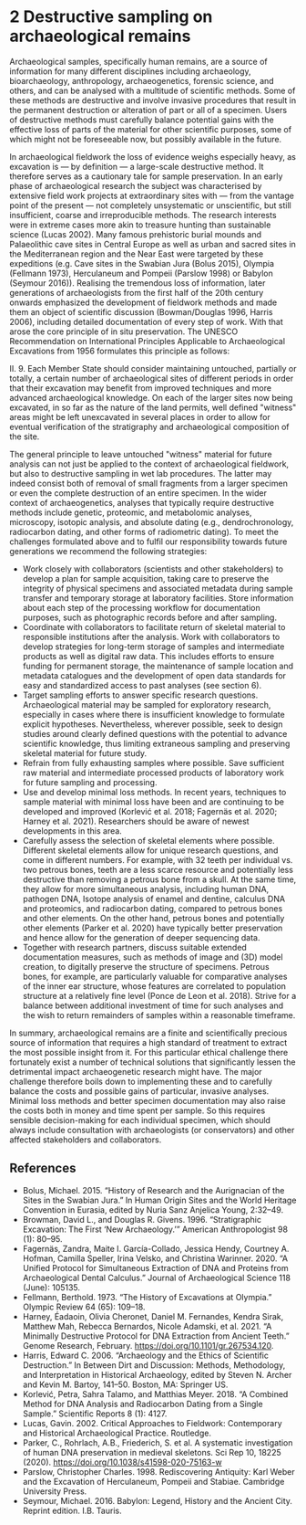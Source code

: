 # 2 Destructive sampling on archaeological remains

Archaeological samples, specifically human remains, are a source of information for many different disciplines including archaeology, bioarchaeology, anthropology, archaeogenetics, forensic science, and others, and can be analysed with a multitude of scientific methods. Some of these methods are destructive and involve invasive procedures that result in the permanent destruction or alteration of part or all of a specimen. Users of destructive methods must carefully balance potential gains with the effective loss of parts of the material for other scientific purposes, some of which might not be foreseeable now, but possibly available in the future. 

In archaeological fieldwork the loss of evidence weighs especially heavy, as excavation is — by definition — a large-scale destructive method. It therefore serves as a cautionary tale for sample preservation. In an early phase of archaeological research the subject was characterised by extensive field work projects at extraordinary sites with — from the vantage point of the present — not completely unsystematic or unscientific, but still insufficient, coarse and irreproducible methods. The research interests were in extreme cases more akin to treasure hunting than sustainable science (Lucas 2002). Many famous prehistoric burial mounds and Palaeolithic cave sites in Central Europe as well as urban and sacred sites in the Mediterranean region and the Near East were targeted by these expeditions (e.g. Cave sites in the Swabian Jura (Bolus 2015), Olympia (Fellmann 1973), Herculaneum and Pompeii (Parslow 1998) or Babylon (Seymour 2016)). Realising the tremendous loss of information, later generations of archaeologists from the first half of the 20th century onwards emphasized the development of fieldwork methods and made them an object of scientific discussion (Bowman/Douglas 1996, Harris 2006), including detailed documentation of every step of work. With that arose the core principle of in situ preservation. The UNESCO Recommendation on International Principles Applicable to Archaeological Excavations from 1956 formulates this principle as follows:

II. 9. Each Member State should consider maintaining untouched, partially or totally, a certain number of archaeological sites of different periods in order that their excavation may benefit from improved techniques and more advanced archaeological knowledge. On each of the larger sites now being excavated, in so far as the nature of the land permits, well defined "witness" areas might be left unexcavated in several places in order to allow for eventual verification of the stratigraphy and archaeological composition of the site.

The general principle to leave untouched "witness" material for future analysis can not just be applied to the context of archaeological fieldwork, but also to destructive sampling in wet lab procedures. The latter may indeed consist both of removal of small fragments from a larger specimen or even the complete destruction of an entire specimen. In the wider context of archaeogenetics, analyses that typically require destructive methods include genetic, proteomic, and metabolomic analyses, microscopy, isotopic analysis, and absolute dating (e.g., dendrochronology, radiocarbon dating, and other forms of radiometric dating). To meet the challenges formulated above and to fulfil our responsibility towards future generations we recommend the following strategies:

*	Work closely with collaborators (scientists and other stakeholders) to develop a plan for sample acquisition, taking care to preserve the integrity of physical specimens and associated metadata during sample transfer and temporary storage at laboratory facilities. Store information about each step of the processing workflow for documentation purposes, such as photographic records before and after sampling.
*	Coordinate with collaborators to facilitate return of skeletal material to responsible institutions after the analysis. Work with collaborators to develop strategies for long-term storage of samples and intermediate products as well as digital raw data. This includes efforts to ensure funding for permanent storage, the maintenance of sample location and metadata catalogues and the development of open data standards for easy and standardized access to past analyses (see section 6).
*	Target sampling efforts to answer specific research questions. Archaeological material may be sampled for exploratory research, especially in cases where there is insufficient knowledge to formulate explicit hypotheses. Nevertheless, wherever possible, seek to design studies around clearly defined questions with the potential to advance scientific knowledge, thus limiting extraneous sampling and preserving skeletal material for future study.
*	Refrain from fully exhausting samples where possible. Save sufficient raw material and intermediate processed products of laboratory work for future sampling and processing.
*	Use and develop minimal loss methods. In recent years, techniques to sample material with minimal loss have been and are continuing to be developed and improved (Korlević et al. 2018; Fagernäs et al. 2020; Harney et al. 2021). Researchers should be aware of newest developments in this area. 
*	Carefully assess the selection of skeletal elements where possible. Different skeletal elements allow for unique research questions, and come in different numbers. For example, with 32 teeth per individual vs. two petrous bones, teeth are a less scarce resource and potentially less destructive than removing a petrous bone from a skull. At the same time, they allow for more simultaneous analysis, including human DNA, pathogen DNA, Isotope analysis of enamel and dentine, calculus DNA and proteomics, and radiocarbon dating, compared to petrous bones and other elements. On the other hand, petrous bones and potentially other elements (Parker et al. 2020) have typically better preservation and hence allow for the generation of deeper sequencing data.
*	Together with research partners, discuss suitable extended documentation measures, such as methods of image and (3D) model creation, to digitally preserve the structure of specimens. Petrous bones, for example, are particularly valuable for comparative analyses of the inner ear structure, whose features are correlated to population structure at a relatively fine level (Ponce de Leon et al. 2018). Strive for a balance between additional investment of time for such analyses and the wish to return remainders of samples within a reasonable timeframe.

In summary, archaeological remains are a finite and scientifically precious source of information that requires a high standard of treatment to extract the most possible insight from it. For this particular ethical challenge there fortunately exist a number of technical solutions that significantly lessen the detrimental impact archaeogenetic research might have. The major challenge therefore boils down to implementing these and to carefully balance the costs and possible gains of particular, invasive analyses. Minimal loss methods and better specimen documentation may also raise the costs both in money and time spent per sample. So this requires sensible decision-making for each individual specimen, which should always include consultation with archaeologists (or conservators) and other affected stakeholders and collaborators.

## References

* Bolus, Michael. 2015. “History of Research and the Aurignacian of the Sites in the Swabian Jura.” In Human Origin Sites and the World Heritage Convention in Eurasia, edited by Nuria Sanz Anjelica Young, 2:32–49.
* Browman, David L., and Douglas R. Givens. 1996. “Stratigraphic Excavation: The First ‘New Archaeology.’” American Anthropologist 98 (1): 80–95.
* Fagernäs, Zandra, Maite I. García-Collado, Jessica Hendy, Courtney A. Hofman, Camilla Speller, Irina Velsko, and Christina Warinner. 2020. “A Unified Protocol for Simultaneous Extraction of DNA and Proteins from Archaeological Dental Calculus.” Journal of Archaeological Science 118 (June): 105135.
* Fellmann, Berthold. 1973. “The History of Excavations at Olympia.” Olympic Review 64 (65): 109–18.
* Harney, Éadaoin, Olivia Cheronet, Daniel M. Fernandes, Kendra Sirak, Matthew Mah, Rebecca Bernardos, Nicole Adamski, et al. 2021. “A Minimally Destructive Protocol for DNA Extraction from Ancient Teeth.” Genome Research, February. https://doi.org/10.1101/gr.267534.120.
* Harris, Edward C. 2006. “Archaeology and the Ethics of Scientific Destruction.” In Between Dirt and Discussion: Methods, Methodology, and Interpretation in Historical Archaeology, edited by Steven N. Archer and Kevin M. Bartoy, 141–50. Boston, MA: Springer US.
* Korlević, Petra, Sahra Talamo, and Matthias Meyer. 2018. “A Combined Method for DNA Analysis and Radiocarbon Dating from a Single Sample.” Scientific Reports 8 (1): 4127.
* Lucas, Gavin. 2002. Critical Approaches to Fieldwork: Contemporary and Historical Archaeological Practice. Routledge.
* Parker, C., Rohrlach, A.B., Friederich, S. et al. A systematic investigation of human DNA preservation in medieval skeletons. Sci Rep 10, 18225 (2020). https://doi.org/10.1038/s41598-020-75163-w
* Parslow, Christopher Charles. 1998. Rediscovering Antiquity: Karl Weber and the Excavation of Herculaneum, Pompeii and Stabiae. Cambridge University Press.
* Seymour, Michael. 2016. Babylon: Legend, History and the Ancient City. Reprint edition. I.B. Tauris.

